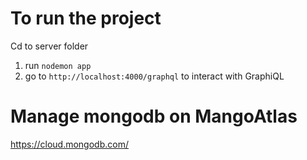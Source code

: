 # To run the project

Cd to server folder
1. run `nodemon app`
2. go to `http://localhost:4000/graphql` to interact with GraphiQL

# Manage mongodb on MangoAtlas
https://cloud.mongodb.com/